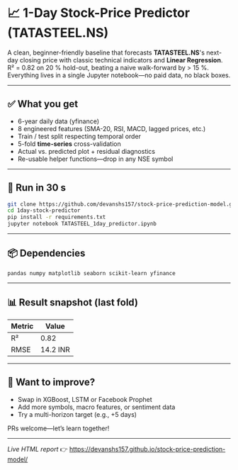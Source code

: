 # 📈 1-Day Stock-Price Predictor (TATASTEEL.NS)

A clean, beginner-friendly baseline that forecasts **TATASTEEL.NS**'s next-day closing price with classic technical indicators and **Linear Regression**.  
R² = 0.82 on 20 % hold-out, beating a naive walk-forward by > 15 %.  
Everything lives in a single Jupyter notebook—no paid data, no black boxes.

---

## ✅ What you get
* 6-year daily data (yfinance)  
* 8 engineered features (SMA-20, RSI, MACD, lagged prices, etc.)  
* Train / test split respecting temporal order  
* 5-fold **time-series** cross-validation  
* Actual vs. predicted plot + residual diagnostics  
* Re-usable helper functions—drop in any NSE symbol

---

## 🚀 Run in 30 s
```bash
git clone https://github.com/devanshs157/stock-price-prediction-model.git
cd 1day-stock-predictor
pip install -r requirements.txt
jupyter notebook TATASTEEL_1day_predictor.ipynb
```

---

## 📦 Dependencies
```
pandas numpy matplotlib seaborn scikit-learn yfinance
```

---

## 📊 Result snapshot (last fold)
| Metric | Value |
|--------|-------|
| R²     | 0.82  |
| RMSE   | 14.2 INR |

---

## 🤝 Want to improve?
* Swap in XGBoost, LSTM or Facebook Prophet  
* Add more symbols, macro features, or sentiment data  
* Try a multi-horizon target (e.g., +5 days)

PRs welcome—let’s learn together!

---

*Live HTML report* 👉 https://devanshs157.github.io/stock-price-prediction-model/
